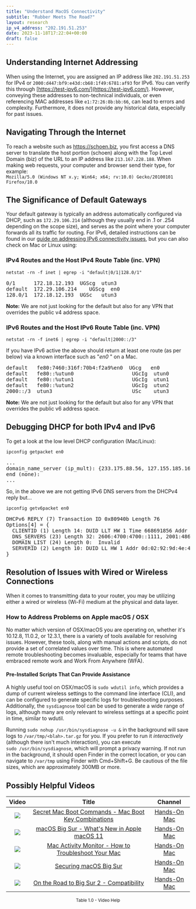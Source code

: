 ```yaml
---
title: "Understand MacOS Connectivity"
subtitle: "Rubber Meets The Road?"
layout: research
ip_v4_address: "202.191.51.253"
date: 2023-11-18T17:22:04+00:00
draft: false
---
```


## Understanding Internet Addressing

When using the Internet, you are assigned an IP address like ```202.191.51.253``` for IPv4 or ```2000:d447:bf9:e43d:cb68:1f49:6781:af93``` for IPv6. You can verify this through [https://test-ipv6.com/](https://test-ipv6.com/). However, conveying these addresses to non-technical individuals, or even referencing MAC addresses like ```e1:72:26:8b:bb:66```, can lead to errors and complexity. Furthermore, it does not provide any historical data, especially for past issues.
## Navigating Through the Internet

To reach a website such as https://schoen.biz, you first access a DNS server to translate the host portion (schoen) along with the Top Level Domain (biz) of the URL to an IP address like ```213.167.228.188```. When making web requests, your computer and browser send their type, for example: <br>```Mozilla/5.0 (Windows NT x.y; Win64; x64; rv:10.0) Gecko/20100101 Firefox/10.0```
## The Significance of Default Gateways

Your default gateway is typically an address automatically configured via DHCP, such as ```172.29.106.214``` (although they usually end in .1 or .254 depending on the scope size), and serves as the point where your computer forwards all its traffic for routing. For IPv6, detailed instructions can be found in our [guide on addressing IPv6 connectivity issues](/blog/how-to-fix-ipv6-connectivity/), but you can also check on Mac or Linux using: <br>
### IPv4 Routes and the Host IPv4 Route Table (inc. VPN)
```netstat -rn -f inet | egrep -i "default|0/1|128.0/1"```

<pre>
0/1      172.18.12.193  UGScg  utun3
default  172.29.106.214    UGScg  en0
128.0/1  172.18.12.193  UGSc   utun3</pre>

**Note:** We are not just looking for the default but also for any VPN that overrides the public v4 address space.

### IPv6 Routes and the Host IPv6 Route Table (inc. VPN)
```netstat -rn -f inet6 | egrep -i "default|2000::/3"```

If you have IPv6 active the above should return at least one route (as per below) via a known interface such as "_en0_ " on a Mac. 

<pre>
default   fe80:7460:316f:70b4:f2a9%en0  UGcg   en0
default   fe80::%utun0                   UGcIg  utun0
default   fe80::%utun1                   UGcIg  utun1
default   fe80::%utun2                   UGcIg  utun2
2000::/3  utun3                          USc    utun3</pre>

**Note:** We are not just looking for the default but also for any VPN that overrides the public v6 address space.
<br>

## Debugging DHCP for both IPv4 and IPv6

To get a look at the low level DHCP configuration (Mac/Linux): 

```ipconfig getpacket en0```

<pre>
...
domain_name_server (ip_mult): {233.175.88.56, 127.155.185.167}
end (none):
...</pre>

So, in the above we are not getting IPv6 DNS servers from the DHCPv4 reply but...

```ipconfig getv6packet en0```

<pre>
DHCPv6 REPLY (7) Transaction ID 0x80940b Length 76
Options[4] = {
  CLIENTID (1) Length 14: DUID LLT HW 1 Time 668691856 Addr e1:72:26:8b:bb:66
  DNS_SERVERS (23) Length 32: 2606:4700:4700::1111, 2001:4860:4860::8844
  DOMAIN_LIST (24) Length 0:  Invalid
  SERVERID (2) Length 10: DUID LL HW 1 Addr 0d:02:92:9d:4e:41
}</pre>




## Resolution of Issues with Wired or Wireless Connections
When it comes to transmitting data to your router, you may be utilizing either a wired or wireless (Wi-Fi) medium at the physical and data layer.
### How to Address Problems on Apple macOS / OSX
No matter which version of OSX/macOS you are operating on, whether it's 10.12.8, 11.0.2, or 12.3.1, there is a variety of tools available for resolving issues. However, these tools, along with manual actions and scripts, do not provide a set of correlated values over time. This is where automated remote troubleshooting becomes invaluable, especially for teams that have embraced remote work and Work From Anywhere (WFA).
#### Pre-Installed Scripts That Can Provide Assistance
A highly useful tool on OSX/macOS is ```sudo wdutil info```, which provides a dump of current wireless settings to the command line interface (CLI), and can be configured to generate specific logs for troubleshooting purposes. Additionally, the ```sysdiagnose``` tool can be used to generate a wide range of logs, although many are only relevant to wireless settings at a specific point in time, similar to wdutil.

Running ```sudo nohup /usr/bin/sysdiagnose -u &``` in the background will save logs to ```/var/tmp/<blah>.tar.gz``` for you. If you prefer to run it *interactively* (although there isn't much interaction), you can execute<br>```sudo /usr/bin/sysdiagnose```, which will prompt a privacy warning. If not run in the background, it should open Finder in the correct location, or you can navigate to ```/var/tmp``` using Finder with Cmd+Shift+G. Be cautious of the file sizes, which are approximately 300MB or more.
## Possibly Helpful Videos

<link href="/plugins/lity/css/lity.min.css" rel="stylesheet">
<script src="/plugins/lity/js/lity.min.js"></script>
<div class="table1-start"></div>

|Video | Title | Channel |
| :---: | :---: | :---: |
|<a href="https://www.youtube.com/watch?v=VwNYWAxHCgM" data-lity><img src="https://i.ytimg.com/vi/VwNYWAxHCgM/default.jpg" class="img-fluid"></a>|<a href="https://www.youtube.com/watch?v=VwNYWAxHCgM" data-lity>Secret Mac Boot Commands - Mac Boot Key Combinations</a>|<a target="_blank" href="https://www.youtube.com/channel/UCg43DP8MdHVcl4rFK_delBg" >Hands-On Mac</a>|
|<a href="https://www.youtube.com/watch?v=JMKi6o9kaZI" data-lity><img src="https://i.ytimg.com/vi/JMKi6o9kaZI/default.jpg" class="img-fluid"></a>|<a href="https://www.youtube.com/watch?v=JMKi6o9kaZI" data-lity>macOS Big Sur - What&#39;s New in Apple macOS 11</a>|<a target="_blank" href="https://www.youtube.com/channel/UCg43DP8MdHVcl4rFK_delBg" >Hands-On Mac</a>|
|<a href="https://www.youtube.com/watch?v=TWzWd_DiaJ0" data-lity><img src="https://i.ytimg.com/vi/TWzWd_DiaJ0/default.jpg" class="img-fluid"></a>|<a href="https://www.youtube.com/watch?v=TWzWd_DiaJ0" data-lity>Mac Activity Monitor - How to Troubleshoot Your Mac</a>|<a target="_blank" href="https://www.youtube.com/channel/UCg43DP8MdHVcl4rFK_delBg" >Hands-On Mac</a>|
|<a href="https://www.youtube.com/watch?v=7KdhJimuhNw" data-lity><img src="https://i.ytimg.com/vi/7KdhJimuhNw/default.jpg" class="img-fluid"></a>|<a href="https://www.youtube.com/watch?v=7KdhJimuhNw" data-lity>Securing macOS Big Sur</a>|<a target="_blank" href="https://www.youtube.com/channel/UCg43DP8MdHVcl4rFK_delBg" >Hands-On Mac</a>|
|<a href="https://www.youtube.com/watch?v=HEbK-Tignuc" data-lity><img src="https://i.ytimg.com/vi/HEbK-Tignuc/default.jpg" class="img-fluid"></a>|<a href="https://www.youtube.com/watch?v=HEbK-Tignuc" data-lity>On the Road to Big Sur 2 - Compatibility</a>|<a target="_blank" href="https://www.youtube.com/channel/UCg43DP8MdHVcl4rFK_delBg" >Hands-On Mac</a>|

<center><small>Table 1.0 - Video Help</small></center>
 <br>
<div class="table1-end"></div>
<script type="text/javascript">
(function() {
    $('div.table1-start').nextUntil('div.table1-end', 'table').addClass('table thead-dark table-striped table-responsive rounded').attr('id', 't1');
    $('#t1').find('thead').addClass('thead-dark');
})();
</script>
